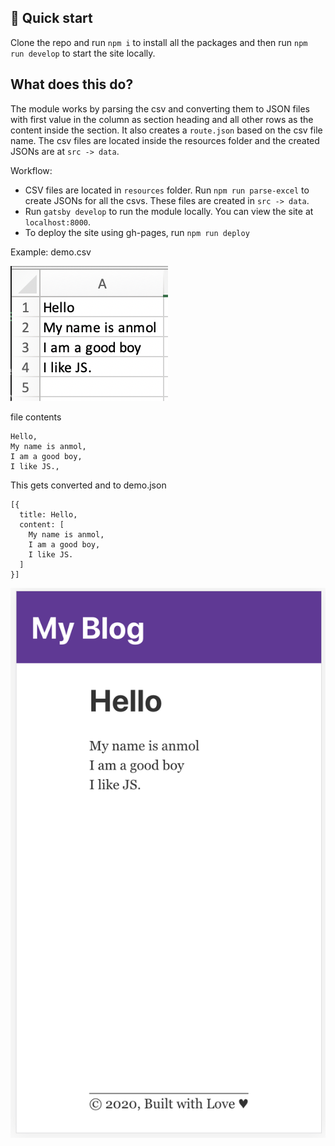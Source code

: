 ## 🚀 Quick start
Clone the repo and run `npm i` to install all the packages and then run `npm run develop` to start the site locally.

## What does this do?
The module works by parsing the csv and converting them to JSON files with first value in the column as section heading and all other rows as the content inside the section. It also creates a `route.json` based on the csv file name. The csv files are located inside the resources folder and the created JSONs are at `src -> data`.

Workflow:
* CSV files are located in `resources` folder. Run `npm run parse-excel` to create JSONs for all the csvs. These files are created in `src -> data`.
* Run `gatsby develop` to run the module locally. You can view the site at `localhost:8000`.
* To deploy the site using gh-pages, run `npm run deploy`

Example: demo.csv

![File content](documentation/demo.png)

file contents
```
Hello,
My name is anmol,
I am a good boy,
I like JS.,
```

This gets converted and to demo.json
```
[{
  title: Hello,
  content: [
    My name is anmol,
    I am a good boy,
    I like JS.
  ]
}]
```

![File content](documentation/demo1.png)